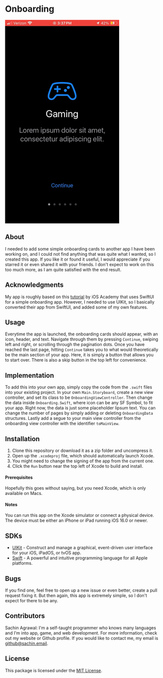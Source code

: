 # Onboarding

![demo](demo.gif)

## About
I needed to add some simple onboarding cards to another app I have been working on, and I could not find anything that was quite what I wanted, so I created this app. If you like it or found it useful, I would appreciate if you starred it or even shared it with your friends. I don't expect to work on this too much more, as I am quite satisfied with the end result.


## Acknowledgments
My app is roughly based on this [tutorial](https://www.youtube.com/watch?v=cpg7f4pVzFw) by iOS Academy that uses SwiftUI for a simple onboarding app. However, I needed to use UIKit, so I basically converted their app from SwiftUI, and added some of my own features.

## Usage
Everytime the app is launched, the onboarding cards should appear, with an icon, header, and text. Navigate through them by pressing `Continue`, swiping left and right, or scrolling through the pagination dots. Once you have reached the last page, hitting `Continue` takes you to what would theoretically be the main section of your app. Here, it is simply a button that allows you to start over. There is also a skip button in the top left for convenience. 

## Implementation
To add this into your own app, simply copy the code from the `.swift` files into your existing project. In your own `Main.Storyboard`, create a new view controller, and set its class to be `OnboardingViewController`. Then change the data inside `Onboarding.Swift`, where icon can be any SF Symbol, to fit your app. Right now, the data is just some placeholder lipsum text. You can change the number of pages by simply adding or deleting `OnboardingData` structures. Lastly add a segue to your main view controller from the onboarding view controller with the identifier `toMainView`.

## Installation
1. Clone this repository or download it as a zip folder and uncompress it.
2. Open up the `.xcodeproj` file, which should automatically launch Xcode.
3. You might need to change the signing of the app from the current one.
4. Click the `Run` button near the top left of Xcode to build and install.

#### Prerequisites
Hopefully this goes without saying, but you need Xcode, which is only available on Macs.

#### Notes
You can run this app on the Xcode simulator or connect a physical device. <br>
The device must be either an iPhone or iPad running iOS 16.0 or newer.

## SDKs
* [UIKit](https://developer.apple.com/documentation/uikit/) - Construct and manage a graphical, event-driven user interface for your iOS, iPadOS, or tvOS app.
* [Swift](https://developer.apple.com/swift/) - A powerful and intuitive programming language for all Apple platforms.

## Bugs
If you find one, feel free to open up a new issue or even better, create a pull request fixing it. But then again, this app is extremely simple, so I don't expect for there to be any.

## Contributors
Sachin Agrawal: I'm a self-taught programmer who knows many languages and I'm into app, game, and web development. For more information, check out my website or Github profile. If you would like to contact me, my email is [github@sachin.email](mailto:github@sachin.email).

## License
This package is licensed under the [MIT License](LICENSE.txt).
